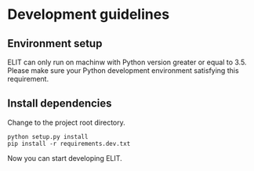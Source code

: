 # Development guidelines

## Environment setup

ELIT can only run on machinw with Python version greater or equal to 3.5. Please make sure your Python development environment satisfying this requirement. 

## Install dependencies

Change to the project root directory.  

```
python setup.py install
pip install -r requirements.dev.txt
```

Now you can start developing ELIT. 

